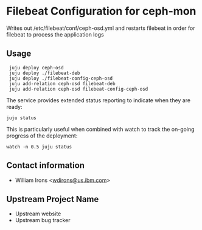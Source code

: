 # Filebeat Configuration for ceph-mon

Writes out /etc/filebeat/conf/ceph-osd.yml and restarts filebeat in order for
filebeat to process the application logs

## Usage
     juju deploy ceph-osd
     juju deploy ./filebeat-deb
     juju deploy ./filebeat-config-ceph-osd
     juju add-relation ceph-osd filebeat-deb
     juju add-relation ceph-osd filebeat-config-ceph-osd

The service provides extended status reporting to indicate when they are ready:

    juju status

This is particularly useful when combined with watch to track the on-going
progress of the deployment:

    watch -n 0.5 juju status

## Contact information

- William Irons &lt;wdirons@us.ibm.com&gt;

## Upstream Project Name

- Upstream website
- Upstream bug tracker
